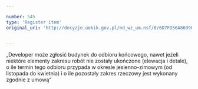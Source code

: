 ```yaml
---

number: 545
type: 'Register item'
original_uri: 'http://decyzje.uokik.gov.pl/nd_wz_um.nsf/0/6D7FD56A8699CF7AC12572DD003295CD?OpenDocument'


---
```


„Developer może zgłosić budynek do odbioru końcowego, nawet jeżeli niektóre elementy zakresu robót nie zostały ukończone (elewacja i detale), o ile termin tego odbioru przypada w okresie jesienno-zimowym (od listopada do kwietnia) i o ile pozostały zakres rzeczowy jest wykonany zgodnie z umową”
